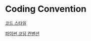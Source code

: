 # Coding Convention

[코드 스타일](https://python-guide-kr.readthedocs.io/ko/latest/writing/style.html)

[파이썬 코딩 컨벤션](https://spoqa.github.io/2012/08/03/about-python-coding-convention.html)